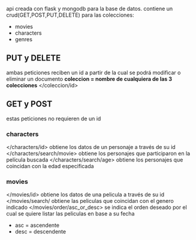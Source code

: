 api creada con flask y mongodb para la base de datos.
contiene un crud(GET,POST,PUT,DELETE) para las colecciones:
* movies
* characters
* genres

## PUT y DELETE
ambas peticiones reciben un id a partir de la cual se podrá modificar o eliminar un documento
**coleccion = nombre de cualquiera de las 3 colecciones**
</coleccion/id>

## GET y POST
estas peticiones no requieren de un id
</coleccion>

### characters
</characters/id>
obtiene los datos de un personaje a través de su id
</characters/search/movie>
obtiene los personajes que participaron en la película buscada
</characters/search/age>
obtiene los personajes que coincidan con la edad especificada

### movies
</movies/id>
obtiene los datos de una pelicula a través de su id
</movies/search/<genre>
obtiene las peliculas que coincidan con el genero indicado
</movies/order/asc_or_desc>
se indica el orden deseado por el cual se quiere listar las peliculas en base a su fecha
* asc = ascendente
* desc = descendente 

